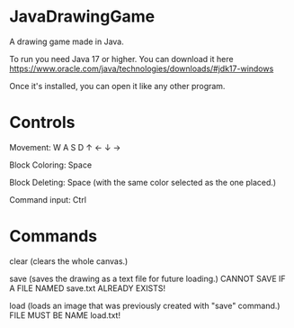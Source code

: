 # JavaDrawingGame
A drawing game made in Java.

To run you need Java 17 or higher.
You can download it here https://www.oracle.com/java/technologies/downloads/#jdk17-windows

Once it's installed, you can open it like any other program.

# Controls

Movement:
  W A S D
  ↑ ← ↓ →
  
 Block Coloring:
  Space
 
 Block Deleting:
  Space (with the same color selected as the one placed.)
  
 Command input:
  Ctrl
  
 # Commands

clear (clears the whole canvas.)

save (saves the drawing as a text file for future loading.)
  CANNOT SAVE IF A FILE NAMED save.txt ALREADY EXISTS!

load (loads an image that was previously created with "save" command.)
  FILE MUST BE NAME load.txt!
 
